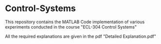 # Control-Systems
This repository contains the MATLAB Code implementation of various experiments conducted in the course "ECL-304 Control Systems"

All the required explanations are given in the pdf "Detailed Explanation.pdf"

